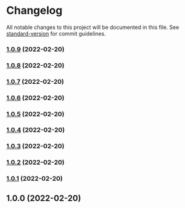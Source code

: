 # Changelog

All notable changes to this project will be documented in this file. See [standard-version](https://github.com/conventional-changelog/standard-version) for commit guidelines.

### [1.0.9](https://github.com/TimeBandit/personal-site/compare/v1.0.8...v1.0.9) (2022-02-20)

### [1.0.8](https://github.com/TimeBandit/personal-site/compare/v1.0.7...v1.0.8) (2022-02-20)

### [1.0.7](https://github.com/TimeBandit/personal-site/compare/v1.0.6...v1.0.7) (2022-02-20)

### [1.0.6](https://github.com/TimeBandit/personal-site/compare/v1.0.5...v1.0.6) (2022-02-20)

### [1.0.5](https://github.com/TimeBandit/personal-site/compare/v1.0.4...v1.0.5) (2022-02-20)

### [1.0.4](https://github.com/TimeBandit/personal-site/compare/v1.0.3...v1.0.4) (2022-02-20)

### [1.0.3](https://github.com/TimeBandit/personal-site/compare/v1.0.2...v1.0.3) (2022-02-20)

### [1.0.2](https://github.com/TimeBandit/personal-site/compare/v1.0.1...v1.0.2) (2022-02-20)

### [1.0.1](https://github.com/TimeBandit/personal-site/compare/v1.0.0...v1.0.1) (2022-02-20)

## 1.0.0 (2022-02-20)
